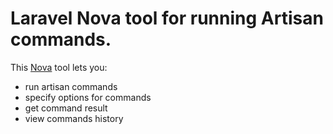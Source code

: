 # Laravel Nova tool for running Artisan commands.

This [Nova](https://nova.laravel.com) tool lets you:
- run artisan commands
- specify options for commands
- get command result
- view commands history

